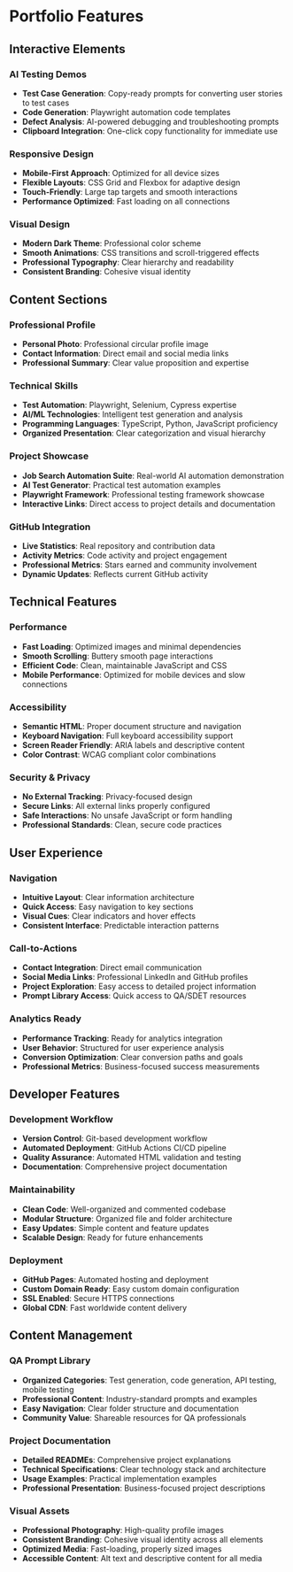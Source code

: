 # Portfolio Features

## Interactive Elements

### AI Testing Demos
- **Test Case Generation**: Copy-ready prompts for converting user stories to test cases
- **Code Generation**: Playwright automation code templates
- **Defect Analysis**: AI-powered debugging and troubleshooting prompts
- **Clipboard Integration**: One-click copy functionality for immediate use

### Responsive Design
- **Mobile-First Approach**: Optimized for all device sizes
- **Flexible Layouts**: CSS Grid and Flexbox for adaptive design
- **Touch-Friendly**: Large tap targets and smooth interactions
- **Performance Optimized**: Fast loading on all connections

### Visual Design
- **Modern Dark Theme**: Professional color scheme
- **Smooth Animations**: CSS transitions and scroll-triggered effects
- **Professional Typography**: Clear hierarchy and readability
- **Consistent Branding**: Cohesive visual identity

## Content Sections

### Professional Profile
- **Personal Photo**: Professional circular profile image
- **Contact Information**: Direct email and social media links
- **Professional Summary**: Clear value proposition and expertise

### Technical Skills
- **Test Automation**: Playwright, Selenium, Cypress expertise
- **AI/ML Technologies**: Intelligent test generation and analysis
- **Programming Languages**: TypeScript, Python, JavaScript proficiency
- **Organized Presentation**: Clear categorization and visual hierarchy

### Project Showcase
- **Job Search Automation Suite**: Real-world AI automation demonstration
- **AI Test Generator**: Practical test automation examples
- **Playwright Framework**: Professional testing framework showcase
- **Interactive Links**: Direct access to project details and documentation

### GitHub Integration
- **Live Statistics**: Real repository and contribution data
- **Activity Metrics**: Code activity and project engagement
- **Professional Metrics**: Stars earned and community involvement
- **Dynamic Updates**: Reflects current GitHub activity

## Technical Features

### Performance
- **Fast Loading**: Optimized images and minimal dependencies
- **Smooth Scrolling**: Buttery smooth page interactions
- **Efficient Code**: Clean, maintainable JavaScript and CSS
- **Mobile Performance**: Optimized for mobile devices and slow connections

### Accessibility
- **Semantic HTML**: Proper document structure and navigation
- **Keyboard Navigation**: Full keyboard accessibility support
- **Screen Reader Friendly**: ARIA labels and descriptive content
- **Color Contrast**: WCAG compliant color combinations

### Security & Privacy
- **No External Tracking**: Privacy-focused design
- **Secure Links**: All external links properly configured
- **Safe Interactions**: No unsafe JavaScript or form handling
- **Professional Standards**: Clean, secure code practices

## User Experience

### Navigation
- **Intuitive Layout**: Clear information architecture
- **Quick Access**: Easy navigation to key sections
- **Visual Cues**: Clear indicators and hover effects
- **Consistent Interface**: Predictable interaction patterns

### Call-to-Actions
- **Contact Integration**: Direct email communication
- **Social Media Links**: Professional LinkedIn and GitHub profiles
- **Project Exploration**: Easy access to detailed project information
- **Prompt Library Access**: Quick access to QA/SDET resources

### Analytics Ready
- **Performance Tracking**: Ready for analytics integration
- **User Behavior**: Structured for user experience analysis
- **Conversion Optimization**: Clear conversion paths and goals
- **Professional Metrics**: Business-focused success measurements

## Developer Features

### Development Workflow
- **Version Control**: Git-based development workflow
- **Automated Deployment**: GitHub Actions CI/CD pipeline
- **Quality Assurance**: Automated HTML validation and testing
- **Documentation**: Comprehensive project documentation

### Maintainability
- **Clean Code**: Well-organized and commented codebase
- **Modular Structure**: Organized file and folder architecture
- **Easy Updates**: Simple content and feature updates
- **Scalable Design**: Ready for future enhancements

### Deployment
- **GitHub Pages**: Automated hosting and deployment
- **Custom Domain Ready**: Easy custom domain configuration
- **SSL Enabled**: Secure HTTPS connections
- **Global CDN**: Fast worldwide content delivery

## Content Management

### QA Prompt Library
- **Organized Categories**: Test generation, code generation, API testing, mobile testing
- **Professional Content**: Industry-standard prompts and examples
- **Easy Navigation**: Clear folder structure and documentation
- **Community Value**: Shareable resources for QA professionals

### Project Documentation
- **Detailed READMEs**: Comprehensive project explanations
- **Technical Specifications**: Clear technology stack and architecture
- **Usage Examples**: Practical implementation examples
- **Professional Presentation**: Business-focused project descriptions

### Visual Assets
- **Professional Photography**: High-quality profile images
- **Consistent Branding**: Cohesive visual identity across all elements
- **Optimized Media**: Fast-loading, properly sized images
- **Accessible Content**: Alt text and descriptive content for all media
